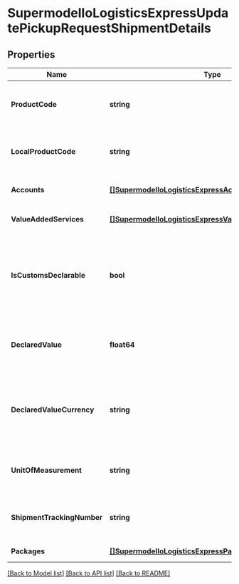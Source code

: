 # SupermodelIoLogisticsExpressUpdatePickupRequestShipmentDetails

## Properties
Name | Type | Description | Notes
------------ | ------------- | ------------- | -------------
**ProductCode** | **string** | Please provide DHL Express Global product code of the shipment | [default to null]
**LocalProductCode** | **string** | Please provide DHL Express Local product code of the shipment | [optional] [default to null]
**Accounts** | [**[]SupermodelIoLogisticsExpressAccount**](supermodelIoLogisticsExpressAccount.md) |  | [optional] [default to null]
**ValueAddedServices** | [**[]SupermodelIoLogisticsExpressValueAddedServicesRates**](supermodelIoLogisticsExpressValueAddedServicesRates.md) |  | [optional] [default to null]
**IsCustomsDeclarable** | **bool** | For customs purposes please advise if your shipment is dutiable (true) or non dutiable (false) | [default to null]
**DeclaredValue** | **float64** | For customs purposes please advise on declared value of the shipment | [optional] [default to null]
**DeclaredValueCurrency** | **string** | For customs purposes please advise on declared value currency code of the shipment | [optional] [default to null]
**UnitOfMeasurement** | **string** | Please enter Unit of measurement - metric,imperial | [default to null]
**ShipmentTrackingNumber** | **string** | Please provide Shipment Identification number (AWB number) | [optional] [default to null]
**Packages** | [**[]SupermodelIoLogisticsExpressPackageRr**](supermodelIoLogisticsExpressPackageRR.md) |  | [default to null]

[[Back to Model list]](../README.md#documentation-for-models) [[Back to API list]](../README.md#documentation-for-api-endpoints) [[Back to README]](../README.md)

